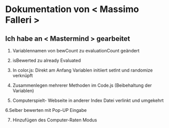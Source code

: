 # Dokumentation von < Massimo Falleri >

## Ich habe an < Mastermind > gearbeitet

1. Variablennamen von bewCount zu evaluationCount geändert
2. isBewerted zu already Evaluated
3. In color.js: Direkt am Anfang Variablen initiiert
setInt und randomize verknüpft

4. Zusammenlegen mehrerer Methoden im Code.js (Beibehaltung der Variablen)

5. Computerspielt- Webseite in anderer Index Datei verlinkt und umgekehrt

6.Selber bewerten mit Pop-UP Eingabe

7. Hinzufügen des Computer-Raten Modus 